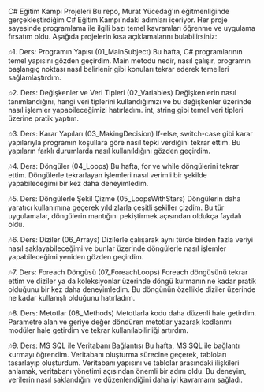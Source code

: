 
C# Eğitim Kampı Projeleri
Bu repo, Murat Yücedağ'ın eğitmenliğinde gerçekleştirdiğim C# Eğitim Kampı'ndaki adımları içeriyor. Her proje sayesinde programlama ile ilgili bazı temel kavramları öğrenme ve uygulama fırsatım oldu. Aşağıda projelerin kısa açıklamalarını bulabilirsiniz:

🎶1. Ders: Programın Yapısı (01_MainSubject)
Bu hafta, C# programlarının temel yapısını gözden geçirdim. Main metodu nedir, nasıl çalışır, programın başlangıç noktası nasıl belirlenir gibi konuları tekrar ederek temelleri sağlamlaştırdım.

🎶2. Ders: Değişkenler ve Veri Tipleri (02_Variables)
Değişkenlerin nasıl tanımlandığını, hangi veri tiplerini kullandığımızı ve bu değişkenler üzerinde nasıl işlemler yapabileceğimizi hatırladım. int, string gibi temel veri tipleri üzerine pratik yaptım.

🎶3. Ders: Karar Yapıları (03_MakingDecision)
If-else, switch-case gibi karar yapılarıyla programın koşullara göre nasıl tepki verdiğini tekrar ettim. Bu yapıların farklı durumlarda nasıl kullanıldığını gözden geçirdim.

🎶4. Ders: Döngüler (04_Loops)
Bu hafta, for ve while döngülerini tekrar ettim. Döngülerle tekrarlayan işlemleri nasıl verimli bir şekilde yapabileceğimi bir kez daha deneyimledim.

🎶5. Ders: Döngülerle Şekil Çizme (05_LoopsWithStars)
Döngülerin daha yaratıcı kullanımına geçerek yıldızlarla çeşitli şekiller çizdim. Bu tür uygulamalar, döngülerin mantığını pekiştirmek açısından oldukça faydalı oldu.

🎶6. Ders: Diziler (06_Arrays)
Dizilerle çalışarak aynı türde birden fazla veriyi nasıl saklayabileceğimi ve bunlar üzerinde döngülerle nasıl işlemler yapabileceğimi yeniden gözden geçirdim.

🎶7. Ders: Foreach Döngüsü (07_ForeachLoops)
Foreach döngüsünü tekrar ettim ve diziler ya da koleksiyonlar üzerinde döngü kurmanın ne kadar pratik olduğunu bir kez daha deneyimledim. Bu döngünün özellikle diziler üzerinde ne kadar kullanışlı olduğunu hatırladım.

🎶8. Ders: Metotlar (08_Methods)
Metotlarla kodu daha düzenli hale getirdim. Parametre alan ve geriye değer döndüren metotlar yazarak kodlarımı modüler hale getirdim ve tekrar kullanılabilirliği artırdım.

🎶9. Ders: MS SQL ile Veritabanı Bağlantısı
Bu hafta, MS SQL ile bağlantı kurmayı öğrendim. Veritabanı oluşturma sürecine geçerek, tabloları tasarlayıp oluşturdum. Veritabanı yapısını ve tablolar arasındaki ilişkileri anlamak, veritabanı yönetimi açısından önemli bir adım oldu. Bu deneyim, verilerin nasıl saklandığını ve düzenlendiğini daha iyi kavramamı sağladı.
